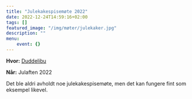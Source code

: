 ```yaml
---
title: "Julekakespisemøte 2022"
date: 2022-12-24T14:59:16+02:00
tags: []
featured_image: "/img/møter/julekaker.jpg"
description: ""
menu:
    event: {}
---
```


**Hvor:** [Duddelibu](https://www.google.com/maps/place/Duddelibu/@63.2825808,10.9020103,17z/data=!3m1!4b1!4m6!3m5!1s0x466d191f70285577:0x10af5c8a15ca8e47!8m2!3d63.2825784!4d10.9045852!16s%2Fg%2F11c2j9y7qp?entry=ttu)

**Når:** Julaften 2022

Det ble aldri avholdt noe julekakespisemøte, men det kan fungere fint som eksempel likevel.
